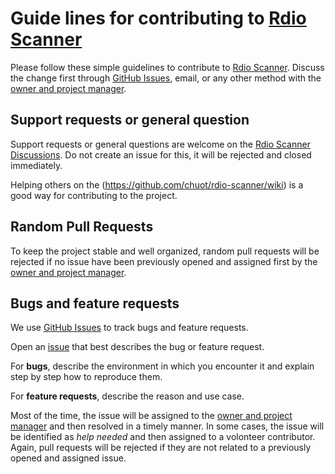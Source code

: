 # Guide lines for contributing to [Rdio Scanner](https://github.com/chuot/rdio-scanner)

Please follow these simple guidelines to contribute to [Rdio Scanner](https://github.com/chuot/rdio-scanner). Discuss the change first through [GitHub Issues](https://github.com/chuot/rdio-scanner/issues), email, or any other method with the [owner and project manager](https://github.com/chuot).

## Support requests or general question

Support requests or general questions are welcome on the [Rdio Scanner Discussions](https://github.com/chuot/rdio-scanner/discussions). Do not create an issue for this, it will be rejected and closed immediately.

Helping others on the (https://github.com/chuot/rdio-scanner/wiki) is a good way for contributing to the project.

## Random Pull Requests

To keep the project stable and well organized, random pull requests will be rejected if no issue have been previously opened and assigned first by the [owner and project manager](https://github.com/chuot).

## Bugs and feature requests

We use [GitHub Issues](https://github.com/chuot/rdio-scanner/issues) to track bugs and feature requests.

Open an [issue](https://github.com/chuot/rdio-scanner/issues) that best describes the bug or feature request.

For **bugs**, describe the environment in which you encounter it and explain step by step how to reproduce them.

For **feature requests**, describe the reason and use case.

Most of the time, the issue will be assigned to the [owner and project manager](https://github.com/chuot) and then resolved in a timely manner. In some cases, the issue will be identified as _help needed_ and then assigned to a volonteer contributor. Again, pull requests will be rejected if they are not related to a previously opened and assigned issue.
